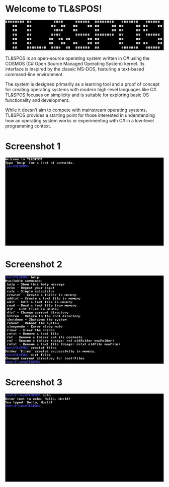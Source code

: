 # Welcome to TL&SPOS!
![](logo.png)

TL&SPOS is an open-source operating system written in C# using the COSMOS (C# Open Source Managed Operating System) kernel. Its interface is inspired by the classic MS-DOS, featuring a text-based command-line environment.

The system is designed primarily as a learning tool and a proof of concept for creating operating systems with modern high-level languages like C#. TL&SPOS focuses on simplicity and is suitable for exploring basic OS functionality and development.

While it doesn’t aim to compete with mainstream operating systems, TL&SPOS provides a starting point for those interested in understanding how an operating system works or experimenting with C# in a low-level programming context.

# Screenshot 1
![Screenshot 1](s1.png)

# Screenshot 2
![Screenshot 2](s2.png)

# Screenshot 3
![Screenshot 3](s3.png)
